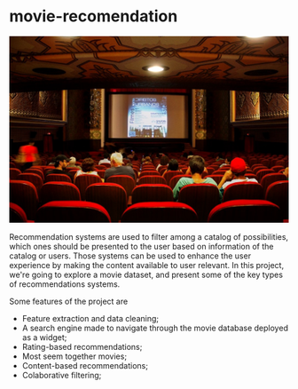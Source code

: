 # movie-recomendation
<img src="images/header.jpg">

Recommendation systems are used to filter among a catalog of possibilities, which ones should be presented to the user based on information of the catalog or users. Those systems can be used to enhance the user experience by making the content available to user relevant. In this project, we're going to explore a movie dataset, and present some of the key types of recommendations systems.

Some features of the project are

* Feature extraction and data cleaning;
* A search engine made to navigate through the movie database deployed as a widget;
* Rating-based recommendations;
* Most seem together movies;
* Content-based recommendations;
* Colaborative filtering;
